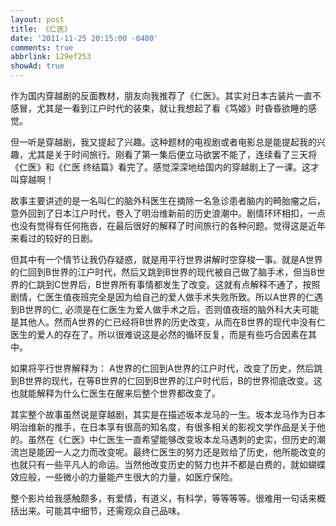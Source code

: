```yaml
---
layout: post
title: 《仁医》
date: '2011-11-25 20:15:00 -0400'
comments: true
abbrlink: 129ef253
showAd: true
---
```

作为国内穿越剧的反面教材，朋友向我推荐了《仁医》。其实对日本古装片一直不感冒，尤其是一看到江户时代的装束，就让我想起了看《笃姬》时昏昏欲睡的感觉。

但一听是穿越剧，我又提起了兴趣。这种题材的电视剧或者电影总是能提起我的兴趣，尤其是关于时间旅行。刚看了第一集后便立马欲罢不能了，连续看了三天将《仁医》和《仁医 终结篇》看完了。感觉深深地给国内的穿越剧上了一课。这才叫穿越啊！

故事主要讲述的是一名叫仁的脑外科医生在摘除一名急诊患者脑内的畸胎瘤之后，意外回到了日本江户时代，卷入了明治维新前的历史浪潮中。剧情环环相扣，一点也没有觉得有任何拖沓，在最后很好的解释了时间旅行的各种问题。觉得这是近年来看过的较好的日剧。

但其中有一个情节让我仍存疑惑，就是用平行世界讲解时空穿梭一事。就是A世界的仁回到B世界的江户时代，然后又跳到B世界的现代被自己做了脑手术，但当B世界的仁跳到C世界后，B世界所有事情都发生了改变。这就有点解释不通了，按照剧情，仁医生值夜班完全是因为给自己的爱人做手术失败所致。所以A世界的仁遇到B世界的仁, 必须是在仁医生为爱人做手术之后，否则值夜班的脑外科大夫可能是其他人。然而A世界的仁已经将B世界的历史改变，从而在B世界的现代中没有仁医生的爱人的存在了。所以很难说这是必然的循环反复，而是有些巧合因素在其中。

如果将平行世界解释为： A世界的仁回到A世界的江户时代，改变了历史，然后跳到B世界的现代，在等B世界的仁回到B世界的江户时代后，B的世界彻底改变。这也就能解释为什么仁医生在醒来后整个世界都改变了。

其实整个故事虽然说是穿越剧，其实是在描述坂本龙马的一生。坂本龙马作为日本明治维新的推手，在日本享有很高的知名度，有很多相关的影视文学作品是关于他的。虽然在《仁医》中仁医生一直希望能够改变坂本龙马遇刺的史实，但历史的潮流岂是能因一人之力而改变呢。最终仁医生的努力还是败给了历史，他所能改变的也就只有一些平凡人的命运。当然他改变历史的努力也并不都是白费的，就如蝴蝶效应般，一些微小的力量能产生很大的力量，如医疗保险。

整个影片给我感触颇多，有爱情，有道义，有科学，等等等等。很难用一句话来概括出来。可能其中细节，还需观众自己品味。
